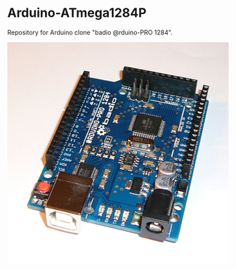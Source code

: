 # Arduino-ATmega1284P

Repository for Arduino clone "badio @rduino-PRO 1284".

![doc/Arduino1284P#03.jpg](/doc/Arduino1284P%2303.jpg)
